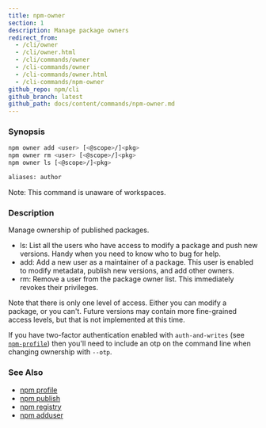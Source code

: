 ```yaml
---
title: npm-owner
section: 1
description: Manage package owners
redirect_from:
  - /cli/owner
  - /cli/owner.html
  - /cli/commands/owner
  - /cli-commands/owner
  - /cli-commands/owner.html
  - /cli-commands/npm-owner
github_repo: npm/cli
github_branch: latest
github_path: docs/content/commands/npm-owner.md
---
```


### Synopsis

```bash
npm owner add <user> [<@scope>/]<pkg>
npm owner rm <user> [<@scope>/]<pkg>
npm owner ls [<@scope>/]<pkg>

aliases: author
```

Note: This command is unaware of workspaces.

### Description

Manage ownership of published packages.

* ls: List all the users who have access to modify a package and push new
  versions.  Handy when you need to know who to bug for help.
* add: Add a new user as a maintainer of a package.  This user is enabled
  to modify metadata, publish new versions, and add other owners.
* rm: Remove a user from the package owner list.  This immediately revokes
  their privileges.

Note that there is only one level of access.  Either you can modify a package,
or you can't.  Future versions may contain more fine-grained access levels, but
that is not implemented at this time.

If you have two-factor authentication enabled with `auth-and-writes` (see
[`npm-profile`](/cli/v7/commands/npm-profile)) then you'll need to include an otp
on the command line when changing ownership with `--otp`.

### See Also

* [npm profile](/cli/v7/commands/npm-profile)
* [npm publish](/cli/v7/commands/npm-publish)
* [npm registry](/cli/v7/using-npm/registry)
* [npm adduser](/cli/v7/commands/npm-adduser)
